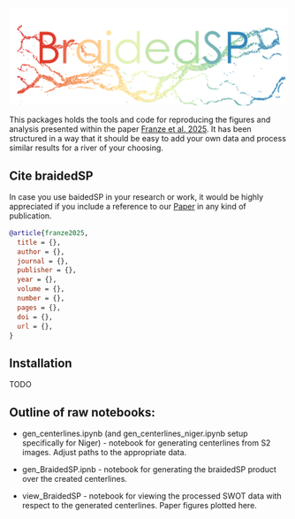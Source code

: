 ![BraidedSP](images/braidedsp.png)

This packages holds the tools and code for reproducing the figures and analysis presented within the paper [Franze et al. 2025](link_to_DOI). It has been structured in a way that it should be easy to add your own data and process similar results for a river of your choosing.

## Cite braidedSP

In case you use baidedSP in your research or work, it would be highly appreciated if you include a reference to our [Paper](link_to_DOI) in any kind of publication.

```bibtex
@article{franze2025,
  title = {},
  author = {},
  journal = {},
  publisher = {},
  year = {},
  volume = {},
  number = {},
  pages = {},
  doi = {},
  url = {},
}
```

## Installation
TODO

## Outline of raw notebooks:

- gen_centerlines.ipynb (and gen_centerlines_niger.ipynb setup specifically for Niger) - notebook for generating centerlines from S2 images. Adjust paths to the appropriate data.

- gen_BraidedSP.ipnb - notebook for generating the braidedSP product over the created centerlines.

- view_BraidedSP - notebook for viewing the processed SWOT data with respect to the generated centerlines. Paper figures plotted here.

